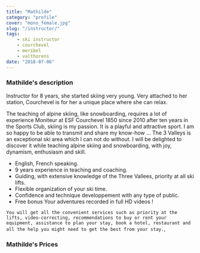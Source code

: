 ```yaml
---
title: "Mathilde"
category: "profile"
cover: "mono_female.jpg"
slug: "/instructor/"
tags:
    - ski instructor
    - courchevel
    - meribel
    - valthorens
date: "2018-07-06"
---
```


### Mathilde's description

Instructor for 8 years, she started skiing very young.
Very attached to her station, Courchevel is for her a unique place where she can relax.

The teaching of alpine skiing, like snowboarding, requires a lot of experience
Moniteur at ESF Courchevel 1850 since 2010 after ten years in the Sports Club, skiing is my passion. It is a playful and attractive sport. I am so happy to be able to transmit and share my know-how ...
The 3 Valleys is an exceptional ski area which I can not do without. I will be delighted to discover it while teaching alpine skiing and snowboarding, with joy, dynamism, enthusiasm and skill.

* English, French speaking.
* 9 years experience in teaching and coaching. 
* Guiding, with extensive knowledge of the Three Vallees, priority at all ski lifts.
* Flexible organization of your ski time.
* Confidence and technique developpement with any type of public.
* Free bonus Your adventures recorded in full HD videos !

`You will get all the convenient services such as priority at the lifts, video-correcting, recommendations to buy or rent your equipment, assistance to plan your stay, book a hotel, restaurant and all the help you might need to get the best from your stay.`,

### Mathilde's Prices



